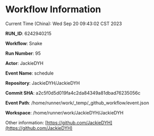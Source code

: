 # Workflow Information

Current Time (China): Wed Sep 20 09:43:02 CST 2023  

**RUN_ID**: 6242940215  

**Workflow**: Snake  

**Run Number**: 95  

**Actor**: JackieDYH  

**Event Name**: schedule  

**Repository**: JackieDYH/JackieDYH  

**Commit SHA**: a2c5f0d5d019fa4c2da84349a81dbad76235056c  

**Event Path**: /home/runner/work/_temp/_github_workflow/event.json  

**Workspace**: /home/runner/work/JackieDYH/JackieDYH  

Other information: [https://github.com/JackieDYH](https://github.com/JackieDYH)
